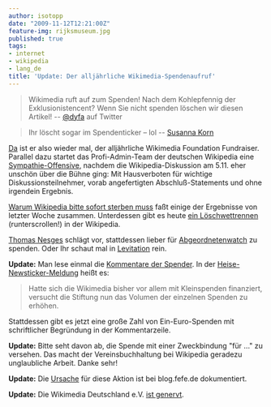 ```yaml
---
author: isotopp
date: "2009-11-12T12:21:00Z"
feature-img: rijksmuseum.jpg
published: true
tags:
- internet
- wikipedia
- lang_de
title: 'Update: Der alljährliche Wikimedia-Spendenaufruf'
---
```


> Wikimedia ruft auf zum Spenden! Nach dem Kohlepfennig der
> Exklusionistencent? Wenn Sie nicht spenden löschen wir diesen Artikel!
>  -- [@dyfa](https://twitter.com/dyfustic/status/5615454591) auf Twitter

> Ihr löscht sogar im Spendenticker – lol
> -- [Susanna Korn](http://blog.wikimedia.de/2009/11/12/kurz-zum-spendenticker/#comment-1434)


[Da](http://wikimediafoundation.org/wiki/Support_Wikipedia/de?utm_source=2009_Notice1&utm_medium=sitenotice&utm_campaign=fundraiser2009)
ist er also wieder mal, der alljährliche Wikimedia Foundation Fundraiser.
Parallel dazu startet das Profi-Admin-Team der deutschen Wikipedia eine
[Sympathie-Offensive](http://blog.fefe.de/?ts=b4071302), nachdem die
Wikipedia-Diskussion am 5.11. eher unschön über die Bühne ging: Mit
Hausverboten für wichtige Diskussionsteilnehmer, vorab angefertigten
Abschluß-Statements und ohne irgendein Ergebnis.


[Warum Wikipedia bitte sofort sterben muss](http://schmidtlepp.tumblr.com/post/235042801/warum-die-wikipedia-bitte-sofort-sterben-muss-bitte)
faßt einige der Ergebnisse von letzter Woche zusammen. Unterdessen gibt es
heute
[ein Löschwettrennen](http://de.wikipedia.org/wiki/Wikipedia:L%C3%B6schkandidaten/11._November_2009#Phone_Operation_Center)
(runterscrollen!) in der Wikipedia.

[Thomas Nesges](http://blog.thomasnesges.de/archives/1298-Staerke-Wikipedia-fuer-die-Zukunft.html)
schlägt vor, stattdessen lieber für
[Abgeordnetenwatch](https://www.abgeordnetenwatch.de/weitere-756-0.html) zu
spenden. Oder Ihr schaut mal in
[Levitation](http://twitter.com/Scytale/status/5618990337) rein.

**Update:** Man lese einmal die
[Kommentare der Spender](https://secure.wikimedia.de/spenden/list.php?datum=2009-11). In der
[Heise-Newsticker-Meldung](http://www.heise.de/newsticker/meldung/Wikimedia-Foundation-sammelt-Spenden-856463.html)
heißt es:

> Hatte sich die Wikimedia bisher vor allem mit Kleinspenden finanziert,
> versucht die Stiftung nun das Volumen der einzelnen Spenden zu erhöhen.

Stattdessen gibt es jetzt eine große Zahl von Ein-Euro-Spenden mit
schriftlicher Begründung in der Kommentarzeile.

**Update:** Bitte seht davon ab, die Spende mit einer Zweckbindung "für ..."
zu versehen. Das macht der Vereinsbuchhaltung bei Wikipedia geradezu
unglaubliche Arbeit. Danke sehr!

**Update:** Die [Ursache](http://blog.fefe.de/?ts=b4052596) für diese Aktion
ist bei blog.fefe.de dokumentiert.

**Update:** Die Wikimedia Deutschland e.V.
[ist genervt](http://blog.wikimedia.de/2009/11/12/kurz-zum-spendenticker/).
